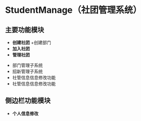 # StudentManage（社团管理系统）
## 主要功能模块

- **创建社团**
 +创建部门
- **加入社团**
- **管理社团**
 + 部门管理子系统
 + 招新管理子系统
 + 社管信息信息修改功能
 + 社管信息信息修改功能
 
## 侧边栏功能模块
-  **个人信息修改**
